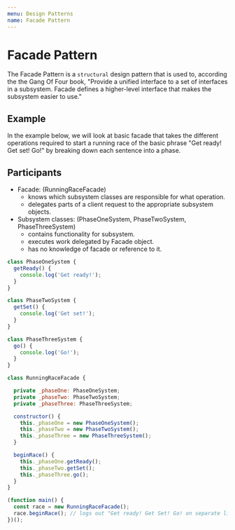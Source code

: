 ```yaml
---
menu: Design Patterns
name: Facade Pattern
---
```


# Facade Pattern

The Facade Pattern is a `structural` design pattern that is used to, according the the Gang Of Four book, "Provide a unified interface to a set of interfaces in a subsystem. Facade defines a higher-level interface that makes the subsystem easier to use."

## Example

In the example below, we will look at basic facade that takes the different operations required to start a running race of the basic phrase "Get ready! Get set! Go!" by breaking down each sentence into a phase.

## Participants

- Facade: (RunningRaceFacade)
  - knows which subsystem classes are responsible for what operation.
  - delegates parts of a client request to the appropriate subsystem objects.
- Subsystem classes: (PhaseOneSystem, PhaseTwoSystem, PhaseThreeSystem)
  - contains functionality for subsystem.
  - executes work delegated by Facade object.
  - has no knowledge of facade or reference to it.

```javascript
class PhaseOneSystem {
  getReady() {
    console.log('Get ready!');
  }
}

class PhaseTwoSystem {
  getSet() {
    console.log('Get set!');
  }
}

class PhaseThreeSystem {
  go() {
    console.log('Go!');
  }
}

class RunningRaceFacade {

  private _phaseOne: PhaseOneSystem;
  private _phaseTwo: PhaseTwoSystem;
  private _phaseThree: PhaseThreeSystem;

  constructor() {
    this._phaseOne = new PhaseOneSystem();
    this._phaseTwo = new PhaseTwoSystem();
    this._phaseThree = new PhaseThreeSystem();
  }

  beginRace() {
    this._phaseOne.getReady();
    this._phaseTwo.getSet();
    this._phaseThree.go();
  }
}

(function main() {
  const race = new RunningRaceFacade();
  race.beginRace(); // logs out "Get ready! Get Set! Go! on separate lines
})();
```
